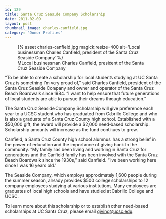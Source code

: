 ```yaml
---
id: 129
title: Santa Cruz Seaside Company Scholarship
date: 2011-02-09
layout: post
thumbnail_image: charles-canfield.jpg
category: "Donor Profiles"
---
```

<figure class="inline-image right">
{% asset charles-canfield.jpg magick:resize=400 alt='Local businessman Charles Canfield, president of the Santa Cruz Seaside Company' %}
<figcaption>MLocal businessman Charles Canfield, president of the Santa Cruz Seaside Company</figcaption></figure>

&#8220;To be able to create a scholarship for local students studying at UC Santa Cruz is something I&#8217;m very proud of,&#8221; said Charles Canfield, president of the Santa Cruz Seaside Company and owner and operator of the Santa Cruz Beach Boardwalk since 1984. &#8220;I want to help ensure that future generations of local students are able to pursue their dreams through education.&#8221;

The Santa Cruz Seaside Company Scholarship will give preference each year to a UCSC student who has graduated from Cabrillo College and who is also a graduate of a Santa Cruz County high school. Established with a $50,000 gift, the award will provide a $2,000 need-based scholarship. Scholarship amounts will increase as the fund continues to grow.

Canfield, a Santa Cruz County high school alumnus, has a strong belief in the power of education and the importance of giving back to the community. &#8220;My family has been living and working in Santa Cruz for generations and the Canfield family has been involved with the Santa Cruz Beach Boardwalk since the 1930s,&#8221; said Canfield. &#8220;I&#8217;ve been working here since I was 16 years old.&#8221;

The Seaside Company, which employs approximately 1,600 people during the summer season, already provides $500 college scholarships to 12 company employees studying at various institutions. Many employees are graduates of local high schools and have studied at Cabrillo College and UCSC.

To learn more about this scholarship or to establish other need-based scholarships at UC Santa Cruz, please email giving@ucsc.edu.
